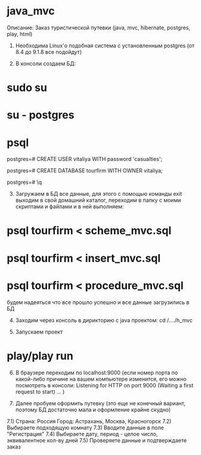 java_mvc
========
Описание:
Заказ туристической путевки (java, mvc, hibernate, postgres, play, html)

1) Необходима Linux'о подобная система с установленным postgres (от 8.4 до 9.1.8 все подойдут)

2) В консоли создаем БД: 
# sudo su
# su - postgres
# psql
postgres=# CREATE USER vitaliya WITH password 'casualties';

postgres=# CREATE DATABASE tourfirm WITH OWNER vitaliya;

postgres=# \q

3) Загружаем в БД все данные, для этого с помощью команды exit выходим в свой домашний каталог, переходим в папку с моими скриптами и файлами и в ней выполняем:
# psql tourfirm < scheme_mvc.sql

# psql tourfirm < insert_mvc.sql 

# psql tourfirm < procedure_mvc.sql

будем надеяться что все прошло успешно и все данные загрузились в БД

4) Заходим через консоль в дирикторию с java проектом: cd /..../h_mvc

5) Запускаем проект 
# play/play run

6) В браузере переходим по localhost:9000 (если номер порта по какой-либо причине на вашем компьютере изменится, его можно посмотреть в консоли: 
Listening for HTTP on port 9000 (Waiting a first request to start) ...
)

7) Далее пробуем оформить путевку (это еще не конечный вариант, поэтому БД достаточно мала и оформление крайне скудно)

7.1) Страна: Россия
    Город: Астрахань, Москва, Красногорск
7.2) Выбираете подходящую комнату
7.3) Вводите данные в поле "Регистрация"
7.4) Выбираете дату, период - целое число, эквивалентное кол-ву дней
7.5) Проверяете данные и подтверждаете заказ
